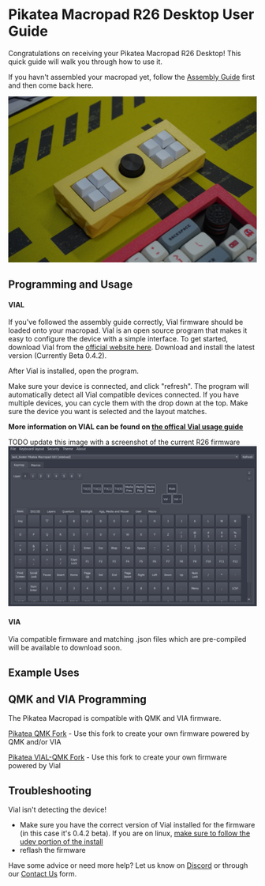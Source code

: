 # Pikatea Macropad R26 Desktop User Guide
Congratulations on receiving your Pikatea Macropad R26 Desktop! This quick guide will walk you through how to use it.

If you havn't assembled your macropad yet, follow the [Assembly Guide](/PikateaMacropadR26/pikatea-macropad-r26-desktop-kit-assembly-guide.html) first and then come back here.

![img](/assets/R26/DSC09499.jpg)

## Programming and Usage

#### VIAL
If you've followed the assembly guide correctly, Vial firmware should be loaded onto your macropad. Vial is an open source program that makes it easy to configure the device with a simple interface. To get started, download Vial from the [official website here](https://get.Vial.today). Download and install the latest version (Currently Beta 0.4.2).

After Vial is installed, open the program.

Make sure your device is connected, and click "refresh". The program will automatically detect all Vial compatible devices connected. If you have multiple devices, you can cycle them with the drop down at the top. Make sure the device you want is selected and the layout matches.

**More information on VIAL can be found on [the offical Vial usage guide](https://get.vial.today/manual/)**

TODO update this image with a screenshot of the current R26 firmware
![img](/assets/GB3/pikatea-macropad-gb3-vial.png)

#### VIA
Via compatible firmware and matching .json files which are pre-compiled will be available to download soon.

## Example Uses
<Uses/>
 
## QMK and VIA Programming
The Pikatea Macropad is compatible with QMK and VIA firmware.

[Pikatea QMK Fork](https://github.com/JackPikatea/qmk_firmware) - Use this fork to create your own firmware powered by QMK and/or VIA

[Pikatea VIAL-QMK Fork](https://github.com/JackPikatea/vial-qmk) - Use this fork to create your own firmware powered by Vial

## Troubleshooting
Vial isn't detecting the device!
* Make sure you have the correct version of Vial installed for the firmware (in this case it's 0.4.2 beta). If you are on linux, [make sure to follow the udev portion of the install](https://get.Vial.today)
* reflash the firmware

Have some advice or need more help? Let us know on [Discord](https://www.pikatea.com/discord) or through our [Contact Us](https://www.pikatea.com/pages/contact-us) form.

<Footer/>